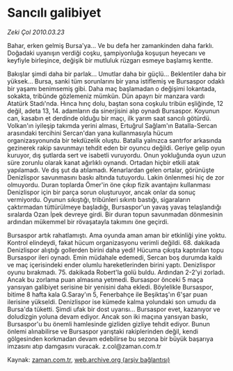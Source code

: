 # Sancılı galibiyet

*Zeki Çol 2010.03.23*

<tr><td class="metin" colspan="2" style="padding-top: 20px; padding-left: 5px; ">Bahar, erken gelmiş Bursa'ya... Ve bu defa her zamankinden daha farklı. Doğadaki uyanışın verdiği coşku, şampiyonluğa koşuşun heyecanı ve keyfiyle birleşince, değişik bir mutluluk rüzgarı esmeye başlamış kentte.</td></tr><tr><td class="metin" colspan="2" style="padding-top: 20px; padding-left: 5px; "><p>Bakışlar şimdi daha bir parlak... Umutlar daha bir güçlü... Beklentiler daha bir yüksek... Bursa, sanki tüm sorunlarını bir yana istiflemiş ve Bursaspor odaklı bir yaşamı benimsemiş gibi. Daha maç başlamadan o değişimi lokantada, sokakta, tribünde gözlemeniz mümkün. Dün apayrı bir manzara vardı Atatürk Stadı'nda. Hınca hınç dolu, baştan sona coşkulu tribün eşliğinde, 12 değil, adeta 13, 14. adamların da sinerjisini alıp oynadı Bursaspor. Koyunun can, kasabın et derdinde olduğu bir maçı, ilk yarım saat sancılı götürdü. Volkan'ın iyileşip takımda yerini alması, Ertuğrul Sağlam'ın Batalla-Sercan arasındaki tercihini Sercan'dan yana kullanmasıyla hücum organizasyonunda bir tekdüzelik oluştu. Batalla yalnızca santrfor arkasında gezinerek rakip savunmayı tehdit eden bir oyuncu değildi. Geriye gelip oyun kuruyor, dış şutlarda sert ve isabetli vuruyordu. Onun yokluğunda oyun uzun süre zorunlu olarak kanat ağırlıklı oynandı. Ortadan hiçbir etkili atak yapılamadı. Ve dış şut da atılamadı. Kenarlardan gelen ortalar, görünüşte Denizlispor savunmasını baskı altında tutuyordu. Lakin önlenmesi hiç de zor olmuyordu. Duran toplarda Ömer'in öne çıkıp fizik avantajını kullanması Denizlispor için bir parça sorun oluşturuyor, ancak onlar da sonuç vermiyordu. Oyunun sıkıştığı, tribünleri sıkıntı bastığı, sigaraların çaktırmadan tüttürülmeye başladığı, Bursaspor'un yavaş yavaş telaşlandığı sıralarda Ozan İpek devreye girdi. Bir duran topun savunmadan dönmesinin ardından mükemmel bir rövaşatayla takımını öne geçirdi.
<p>Bursaspor artık rahatlamıştı. Ama oyunda aman aman bir etkinliği yine yoktu. Kontrol elindeydi, fakat hücum organizasyonu verimli değildi. 68. dakikada Denizlispor alıştığı gollerden birini daha yedi! Hücuma çıkışta kaptırılan topu Bursaspor ileri oynadı. Emin müdahale edemedi, Sercan boş durumda kaldı ve maç içerisindeki ender olumlu hareketlerinden birini yaptı. Denizlispor oyunu bırakmadı. 75. dakikada Robert'la golü buldu. Ardından 2-2'yi zorladı. Ancak bu zorlama puan almasına yetmedi. Bursaspor önceki 5 maça yansıyan galibiyet serisine bir yenisini daha ekledi. Böylelikle Bursaspor, bitime 8 hafta kala G.Saray'ın 5, Fenerbahçe ile Beşiktaş'ın 6'şar puan ilerisine yükseldi. Denizlispor ise kümede kalma yolundaki son umudu da Bursa'da tüketti. Şimdi ufak bir dost uyarısı... Bursaspor evet, kazanıyor ve doludizgin yoluna devam ediyor. Ancak son iki maçına yansıyan baskı, Bursaspor'u bu önemli hamlesinde gizliden gizliye tehdit ediyor. Bunun önlemi alınabilirse ve Bursaspor yarıştaki rakiplerinden değil, kendi gölgesinden korkmadan devam edebilirse bu sezona bir büyük başarıya imzasını atıp damgasını vuracak. z.col@za­man.com.tr<br/></p></p></td></tr>

Kaynak: [zaman.com.tr](http://zaman.com.tr/yazar.do?yazino=964765), [web.archive.org (arşiv bağlantısı)](http://web.archive.org/web/20100404131037/http://www.zaman.com.tr:80/yazar.do?yazino=964765)
